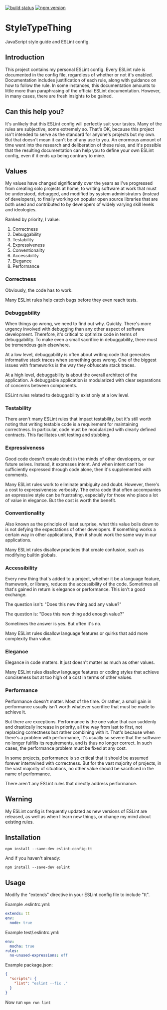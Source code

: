 [![build status](https://img.shields.io/travis/meeber/style-type-thing.svg)](https://travis-ci.org/meeber/style-type-thing)
[![npm version](https://img.shields.io/npm/v/eslint-config-tt.svg)](https://www.npmjs.com/package/eslint-config-tt)

# StyleTypeThing

JavaScript style guide and ESLint config.

## Introduction

This project contains my personal ESLint config. Every ESLint rule is documented in the config file, regardless of whether or not it's enabled. Documentation includes justification of each rule, along with guidance on how to follow the rule. In some instances, this documentation amounts to little more than paraphrasing of the official ESLint documentation. However, in many cases, there are fresh insights to be gained.

## Can this help you?

It's unlikely that this ESLint config will perfectly suit your tastes. Many of the rules are subjective, some extremely so. That's OK, because this project isn't intended to serve as the standard for anyone's projects but my own. But that doesn't mean it can't be of any use to you. An enormous amount of time went into the research and deliberation of these rules, and it's possible that the resulting documentation can help you to define your own ESLint config, even if it ends up being contrary to mine.

## Values

My values have changed significantly over the years as I've progressed from creating solo projects at home, to writing software at work that must be understood, debugged, and modified by system administrators (instead of developers), to finally working on popular open source libraries that are both used and contributed to by developers of widely varying skill levels and ideologies.

Ranked by priority, I value:

1. Correctness
1. Debuggability
1. Testability
1. Expressiveness
1. Conventionality
1. Accessibility
1. Elegance
1. Performance

### Correctness

Obviously, the code has to work.

Many ESLint rules help catch bugs before they even reach tests.

### Debuggability

When things go wrong, we need to find out why. Quickly. There's more urgency involved with debugging than any other aspect of software development. Therefore, it's critical to optimize code in terms of debuggability. To make even a small sacrifice in debuggability, there must be tremendous gain elsewhere.

At a low level, debuggability is often about writing code that generates informative stack traces when something goes wrong. One of the biggest issues with frameworks is the way they obfuscate stack traces.

At a high level, debuggability is about the overall architect of the application. A debuggable application is modularized with clear separations of concerns between components.

ESLint rules related to debuggability exist only at a low level.

### Testability

There aren't many ESLint rules that impact testability, but it's still worth noting that writing testable code is a requirement for maintaining correctness. In particular, code must be modularized with clearly defined contracts. This facilitates unit testing and stubbing.

### Expressiveness

Good code doesn't create doubt in the minds of other developers, or our future selves. Instead, it expresses intent. And when intent can't be sufficiently expressed through code alone, then it's supplemented with comments.

Many ESLint rules work to eliminate ambiguity and doubt. However, there's a cost to expressiveness: verbosity. The extra code that often accompanies an expressive style can be frustrating, especially for those who place a lot of value in elegance. But the cost is worth the benefit.

### Conventionality

Also known as the principle of least surprise, what this value boils down to is not defying the expectations of other developers. If something works a certain way in other applications, then it should work the same way in our applications.

Many ESLint rules disallow practices that create confusion, such as modifying builtin globals.

### Accessibility

Every new thing that's added to a project, whether it be a language feature, framework, or library, reduces the accessibility of the code. Sometimes all that's gained in return is elegance or performance. This isn't a good exchange.

The question isn't: "Does this new thing add any value?"

The question is: "Does this new thing add enough value?"

Sometimes the answer is yes. But often it's no.

Many ESLint rules disallow language features or quirks that add more complexity than value.

### Elegance

Elegance in code matters. It just doesn't matter as much as other values.

Many ESLint rules disallow language features or coding styles that achieve conciseness but at too high of a cost in terms of other values.

### Performance

Performance doesn't matter. Most of the time. Or rather, a small gain in performance usually isn't worth whatever sacrifice that must be made to achieve it.

But there are exceptions. Performance is the one value that can suddenly and drastically increase in priority, all the way from last to first, not replacing correctness but rather combining with it. That's because when there's a problem with performance, it's usually so severe that the software no longer fulfills its requirements, and is thus no longer correct. In such cases, the performance problem must be fixed at any cost.

In some projects, performance is so critical that it should be assumed forever intertwined with correctness. But for the vast majority of projects, in the vast majority of situations, no other value should be sacrificed in the name of performance.

There aren't any ESLint rules that directly address performance.

## Warning

My ESLint config is frequently updated as new versions of ESLint are released, as well as when I learn new things, or change my mind about existing rules.

## Installation

```
npm install --save-dev eslint-config-tt
```

And if you haven't already:

```
npm install --save-dev eslint
```

## Usage

Modify the "extends" directive in your ESLint config file to include "tt".

Example .eslintrc.yml:

```yaml
extends: tt
env:
  node: true
```

Example test/.eslintrc.yml:

```yaml
env:
  mocha: true
rules:
  no-unused-expressions: off
```

Example package.json:

```json
{
  "scripts": {
    "lint": "eslint --fix ."
  }
}
```

Now run `npm run lint`
